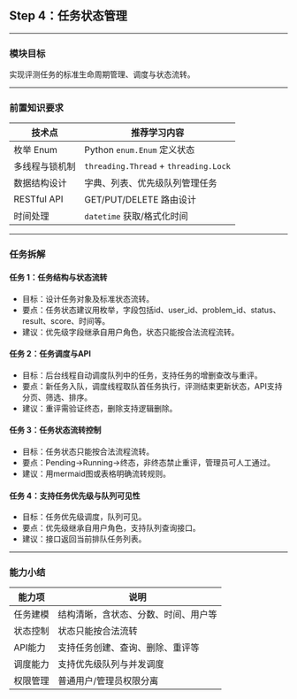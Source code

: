 ## Step 4：任务状态管理

---

### 模块目标

实现评测任务的标准生命周期管理、调度与状态流转。

---

### 前置知识要求

| 技术点         | 推荐学习内容           |
| -------------- | ---------------------- |
| 枚举 Enum      | Python `enum.Enum` 定义状态 |
| 多线程与锁机制 | `threading.Thread` + `threading.Lock` |
| 数据结构设计   | 字典、列表、优先级队列管理任务 |
| RESTful API    | GET/PUT/DELETE 路由设计 |
| 时间处理       | `datetime` 获取/格式化时间 |

---

### 任务拆解

#### 任务 1：任务结构与状态流转
- 目标：设计任务对象及标准状态流转。
- 要点：任务状态建议用枚举，字段包括id、user_id、problem_id、status、result、score、时间等。
- 建议：优先级字段继承自用户角色，状态只能按合法流程流转。

#### 任务 2：任务调度与API
- 目标：后台线程自动调度队列中的任务，支持任务的增删查改与重评。
- 要点：新任务入队，调度线程取队首任务执行，评测结束更新状态，API支持分页、筛选、排序。
- 建议：重评需验证终态，删除支持逻辑删除。

#### 任务 3：任务状态流转控制
- 目标：任务状态只能按合法流程流转。
- 要点：Pending→Running→终态，非终态禁止重评，管理员可人工通过。
- 建议：用mermaid图或表格明确流转规则。

#### 任务 4：支持任务优先级与队列可见性
- 目标：任务优先级调度，队列可见。
- 要点：优先级继承自用户角色，支持队列查询接口。
- 建议：接口返回当前排队任务列表。

---

### 能力小结

| 能力项         | 说明                       |
| -------------- | -------------------------- |
| 任务建模       | 结构清晰，含状态、分数、时间、用户等 |
| 状态控制       | 状态只能按合法流转         |
| API能力        | 支持任务创建、查询、删除、重评等 |
| 调度能力       | 支持优先级队列与并发调度   |
| 权限管理       | 普通用户/管理员权限分离     |